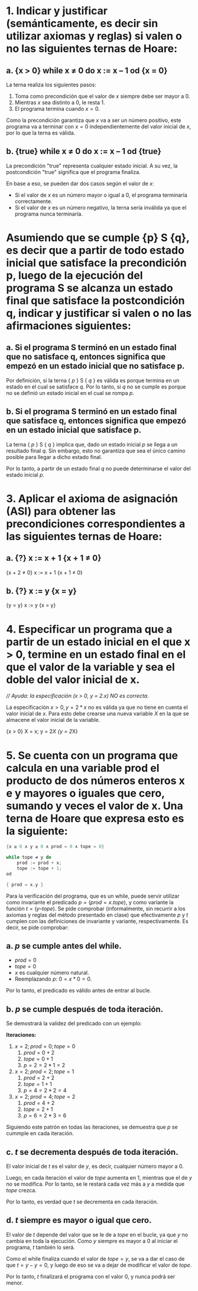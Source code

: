 # 1. Indicar y justificar (semánticamente, es decir sin utilizar axiomas y reglas) si valen o no las siguientes ternas de Hoare:

## a. {x > 0} while x ≠ 0 do x := x – 1 od {x = 0}

La terna realiza los siguientes pasos:
1. Toma como precondición que el valor de $x$ siempre debe ser mayor a 0.
2. Mientras $x$ sea distinto a 0, le resta 1.
3. El programa termina cuando $x = 0$.

Como la precondición garantiza que $x$ va a ser un número positivo, este programa va a terminar con $x = 0$ independientemente del valor inicial de $x$, por lo que la terna es válida.

## b. {true} while x ≠ 0 do x := x – 1 od {true}

La precondición "true" representa cualquier estado inicial. A su vez, la postcondición "true" significa que el programa finaliza.

En base a eso, se pueden dar dos casos según el valor de $x$:
* Si el valor de $x$ es un número mayor o igual a 0, el programa terminaría correctamente.
* Si el valor de $x$ es un número negativo, la terna sería inválida ya que el programa nunca terminaría.

# Asumiendo que se cumple {p} S {q}, es decir que a partir de todo estado inicial que satisface la precondición p, luego de la ejecución del programa S se alcanza un estado final que satisface la postcondición q, indicar y justificar si valen o no las afirmaciones siguientes:

## a. Si el programa S terminó en un estado final que no satisface q, entonces significa que empezó en un estado inicial que no satisface p.

Por definición, si la terna { $p$ } S { $q$ } es válida es porque termina en un estado en el cual se satisface $q$. Por lo tanto, si $q$ no se cumple es porque no se definió un estado inicial en el cual se rompa $p$.

## b. Si el programa S terminó en un estado final que satisface q, entonces significa que empezó en un estado inicial que satisface p.

La terna { $p$ } S { $q$ } implica que, dado un estado inicial $p$ se llega a un resultado final $q$. Sin embargo, esto no garantiza que sea el único camino posible para llegar a dicho estado final.

Por lo tanto, a partir de un estado final $q$ no puede determinarse el valor del estado inicial $p$.

# 3. Aplicar el axioma de asignación (ASI) para obtener las precondiciones correspondientes a las siguientes ternas de Hoare:

## a. {?} x := x + 1 {x + 1 ≠ 0}

{x + 2 ≠ 0} x := x + 1 {x + 1 ≠ 0}

## b. {?} x := y {x = y}

{y = y} x := y {x = y}

# 4. Especificar un programa que a partir de un estado inicial en el que x > 0, termine en un estado final en el que el valor de la variable y sea el doble del valor inicial de x.

*// Ayuda: la especificación (x > 0, y = 2.x) NO es correcta.*

La especificación $x > 0, y = 2*x$ no es válida ya que no tiene en cuenta el valor inicial de $x$. Para esto debe crearse una nueva variable $X$ en la que se almacene el valor inicial de la variable.

{x > 0} X = x; y = 2*X {y = 2*X}

# 5. Se cuenta con un programa que calcula en una variable prod el producto de dos números enteros x e y mayores o iguales que cero, sumando y veces el valor de x. Una terna de Hoare que expresa esto es la siguiente:
```c
{x ≥ 0 ∧ y ≥ 0 ∧ prod = 0 ∧ tope = 0}

while tope ≠ y do
    prod := prod + x;
    tope := tope + 1;
od

{ prod = x.y }
```

Para la verificación del programa, que es un while, puede servir utilizar como invariante el predicado $p = (prod = x.tope)$, y como variante la función $t = (y – tope)$. Se pide comprobar (informalmente, sin recurrir a los axiomas y reglas del método presentado en clase) que efectivamente $p$ y $t$ cumplen con las definiciones de invariante y variante, respectivamente. Es decir, se pide comprobar:

## a. $p$ se cumple antes del while.

* $prod = 0$
* $tope = 0$
* $x$ es cualquier número natural.
* Reemplazando $p$: $0 = x*0 = 0$.

Por lo tanto, el predicado es válido antes de entrar al bucle.

## b. $p$ se cumple después de toda iteración.

Se demostrará la validez del predicado con un ejemplo:

**Iteraciones:**
1. $x = 2; prod = 0; tope = 0$
    1. $prod = 0 + 2$
    2. $tope = 0 + 1$
    3. $p = 2 = 2*1 = 2$
2. $x = 2; prod = 2; tope = 1$
    1. $prod = 2 + 2$
    2. $tope = 1 + 1$
    3. $p = 4 = 2*2 = 4$
3. $x = 2; prod = 4; tope = 2$
    1. $prod = 4 + 2$
    2. $tope = 2 + 1$
    3. $p = 6 = 2*3 = 6$

Siguiendo este patrón en todas las iteraciones, se demuestra que $p$ se cummple en cada iteración.

## c. $t$ se decrementa después de toda iteración.

El valor inicial de $t$ es el valor de $y$, es decir, cualquier número mayor a 0.

Luego, en cada iteración el valor de $tope$ aumenta en 1, mientras que el de $y$ no se modifica. Por lo tanto, se le restará cada vez más a $y$ a medida que $tope$ crezca.

Por lo tanto, es verdad que $t$ se decrementa en cada iteración.

## d. $t$ siempre es mayor o igual que cero.

El valor de $t$ depende del valor que se le de a $tope$ en el bucle, ya que $y$ no cambia en toda la ejecución. Como $y$ siempre es mayor a 0 al iniciar el programa, $t$ también lo será.

Como el while finaliza cuando el valor de $tope = y$, se va a dar el caso de que $t = y - y = 0$, y luego de eso se va a dejar de modificar el valor de $tope$.

Por lo tanto, $t$ finalizará el programa con el valor 0, y nunca podrá ser menor.
